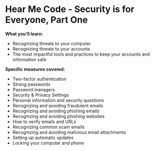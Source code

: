 Hear Me Code - Security is for Everyone, Part One
======

**What you'll learn:** 
* Recognizing threats to your computer
* Recognizing threats to your accounts
* The most impactful tools and practices to keep your accounts and information safe

**Specific measures covered:**
* Two-factor authentication
* Strong passwords
* Password managers
* Security & Privacy Settings
* Personal information and security questions
* Recognizing and avoiding fraudulent emails
* Recognizing and avoiding phishing emails
* Recognizing and avoiding phishing websites
* How to verify emails and URLs
* Recognizing common scam emails
* Recognizing and avoiding malicious email attachments
* Setting up automatic updates
* Locking your computer and phone
